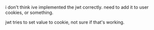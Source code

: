 i don't think ive implemented the jwt correctly.  need to add it to user cookies, or something.

jwt tries to set value to cookie, not sure if that's working.